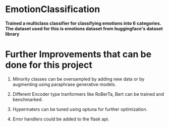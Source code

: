 # EmotionClassification


**Trained a  multiclass  classifier for classifying emotions into 6 categories. The dataset used for this is emotions dataset from huggingface's dataset library**


# Further Improvements that can be done for this project


1.   Minority classes can be oversampled by adding new data or by augmenting using paraphrase generative models.

2.   Different Encoder type tranformers like RoBerTa, Bert can be trained and benchmarked.

3. Hypermaters can be tuned using optuna for further optimization.
4. Error handlers could be added to the flask api. 


